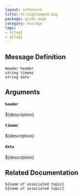 ```yaml
---
layout: reference
title: StringStamped.msg
package: gizmo_msgs
category: message
tags: 
- ${tag}
- ${tag}
---
```


## Message Definition
```
Header header
string timems
string data
```

## Arguments
#### `header`
${description}

#### `timems`
${description}

#### `data`
${description}

## Related Documentation
``${name of associated topic}``  
``${name of associated topic}``  
